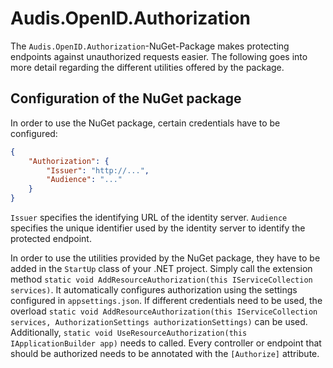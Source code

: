 # Audis.OpenID.Authorization

The `Audis.OpenID.Authorization`-NuGet-Package makes protecting endpoints against unauthorized requests easier. The following goes into more detail regarding the different utilities offered by the package.


## Configuration of the NuGet package

In order to use the NuGet package, certain credentials have to be configured:

```json
{
    "Authorization": {
        "Issuer": "http://...",
        "Audience": "..."
    }
}
```

`Issuer` specifies the identifying URL of the identity server. `Audience` specifies the unique identifier used by the identity server to identify the protected endpoint.

In order to use the utilities provided by the NuGet package, they have to be added in the `StartUp` class of your .NET project. Simply call the extension method `static void AddResourceAuthorization(this IServiceCollection services)`. It automatically configures authorization using the settings configured in `appsettings.json`. If different credentials need to be used, the overload `static void AddResourceAuthorization(this IServiceCollection services, AuthorizationSettings authorizationSettings)` can be used. Additionally, `static void UseResourceAuthorization(this IApplicationBuilder app)` needs to called. Every controller or endpoint that should be authorized needs to be annotated with the `[Authorize]` attribute.
